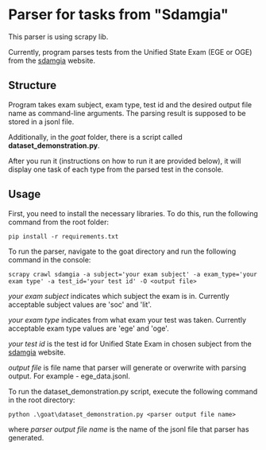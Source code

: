 # Parser for tasks from "Sdamgia"

This parser is using scrapy lib.

Currently, program parses tests from the Unified State Exam (EGE or OGE)
from the [sdamgia](https://sdamgia.ru/?redir=1) website.

## Structure

Program takes exam subject, exam type, test id and the desired output file
name as command-line arguments. The parsing result is supposed to be stored in a jsonl file.

Additionally, in the *goat* folder, there is a script called **dataset_demonstration.py**.

After you run it (instructions on how to run it are provided below), it will display one task of each type
from the parsed test in the console.

## Usage

First, you need to install the necessary libraries. To do this, run the following command from the root folder:

`pip install -r requirements.txt`

To run the parser, navigate to the goat directory
and run the following command in the console:

`scrapy crawl sdamgia -a subject='your exam subject' -a exam_type='your exam type' -a test_id='your test id' -O <output file>`

*your exam subject* indicates which subject the exam is in. Currently acceptable subject values are 'soc' and 'lit'.

*your exam type* indicates from what exam your test was taken. Currently acceptable exam type values are 'ege' and 'oge'.

*your test id* is the test id for Unified State Exam in chosen subject from the [sdamgia](https://sdamgia.ru/?redir=1) website.

*output file* is file name that parser will generate or overwrite with parsing output. For example - ege_data.jsonl.

To run the dataset_demonstration.py script, execute the following command in the root directory:

`python .\goat\dataset_demonstration.py <parser output file name>`

where *parser output file name* is the name of the jsonl file that parser has generated.
